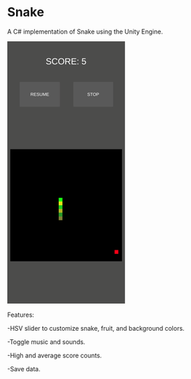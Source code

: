 # Snake

A C# implementation of Snake using the Unity Engine.

![alt text](https://github.com/JustinDLlacuna/unity-snake/blob/v1.1/snake_screenshot.png?raw=true)

Features:

-HSV slider to customize snake, fruit, and background colors.

-Toggle music and sounds.

-High and average score counts.

-Save data.
